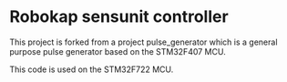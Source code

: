 # Robokap sensunit controller 

This project is forked from a project pulse_generator which is a general purpose pulse generator based on the STM32F407 MCU.

This code is used on the STM32F722 MCU.